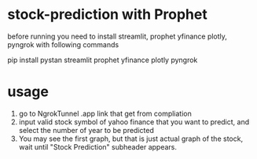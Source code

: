 # stock-prediction with Prophet
before running you need to install streamlit, prophet yfinance plotly, pyngrok with following commands

pip install pystan streamlit prophet yfinance plotly pyngrok

# usage
1) go to NgrokTunnel .app link that get from compliation
2) input valid stock symbol of yahoo finance that you want to predict, and select the number of year to be predicted
3) You may see the first graph, but that is just actual graph of the stock, wait until "Stock Prediction" subheader appears.
